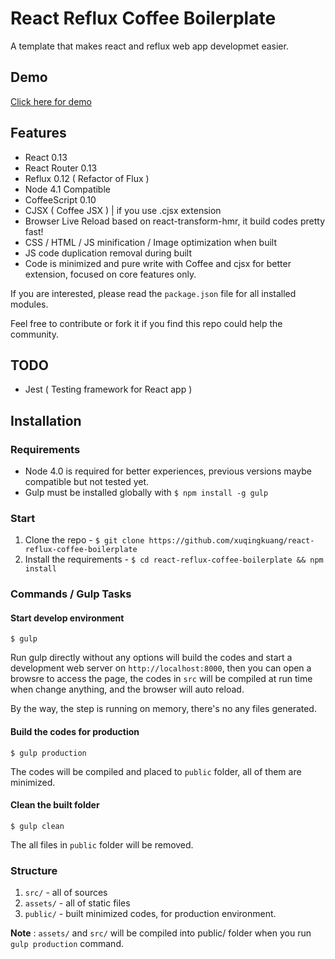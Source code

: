 # React Reflux Coffee Boilerplate

A template that makes react and reflux web app developmet easier.

## Demo

[Click here for demo](http://xuqingkuang.github.io/react-reflux-coffee-boilerplate)

## Features

* React 0.13
* React Router 0.13
* Reflux 0.12 ( Refactor of Flux )
* Node 4.1 Compatible
* CoffeeScript 0.10
* CJSX ( Coffee JSX ) | if you use .cjsx extension
* Browser Live Reload based on react-transform-hmr, it build codes pretty fast!
* CSS / HTML / JS minification / Image optimization when built
* JS code duplication removal during built
* Code is minimized and pure write with Coffee and cjsx for better extension, focused on core features only.

If you are interested, please read the `package.json` file for all installed modules.

Feel free to contribute or fork it if you find this repo could help the community.

## TODO

* Jest ( Testing framework for React app )

## Installation

### Requirements

* Node 4.0 is required for better experiences, previous versions maybe compatible but not tested yet.
* Gulp must be installed globally with `$ npm install -g gulp`

### Start

1. Clone the repo - `$ git clone https://github.com/xuqingkuang/react-reflux-coffee-boilerplate`
2. Install the requirements - `$ cd react-reflux-coffee-boilerplate && npm install`

### Commands / Gulp Tasks

#### Start develop environment

```$ gulp```

Run gulp directly without any options will build the codes and start a
development web server on `http://localhost:8000`, then you can open a browsre to
access the page, the codes in `src` will be compiled at run time when change
anything, and the browser will auto reload.

By the way, the step is running on memory, there's no any files generated.

#### Build the codes for production

```$ gulp production```

The codes will be compiled and placed to `public` folder, all of them are minimized.

####  Clean the built folder

```$ gulp clean```

The all files in `public` folder will be removed.

### Structure

1. `src/`       - all of sources
2. `assets/`    - all of static files
3. `public/`    - built minimized codes, for production environment.

__Note__ : `assets/` and `src/` will be compiled into public/ folder when you run `gulp production` command.
